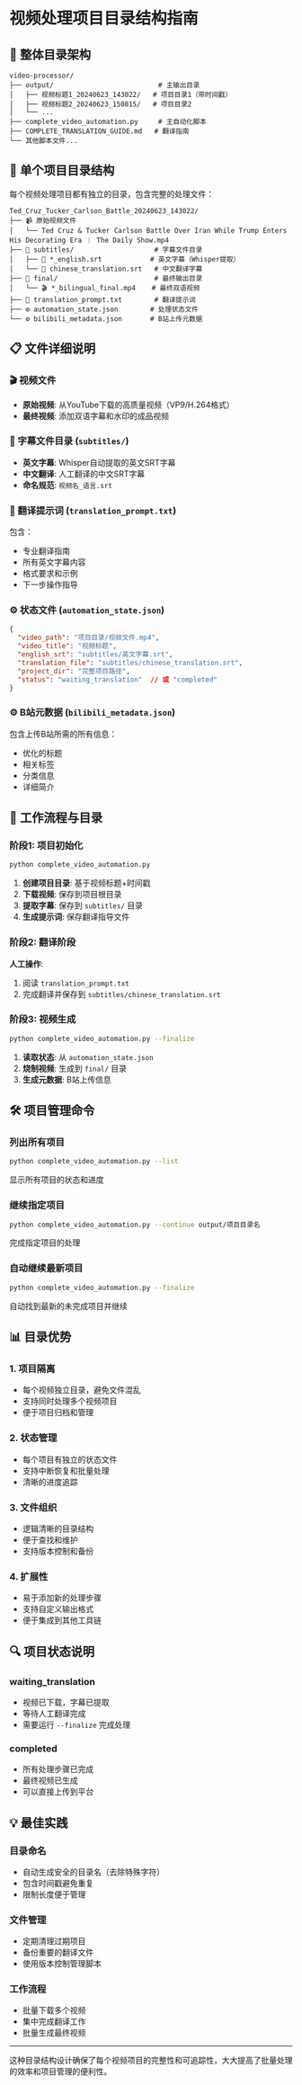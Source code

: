 # 视频处理项目目录结构指南

## 📁 整体目录架构

```
video-processor/
├── output/                          # 主输出目录
│   ├── 视频标题1_20240623_143022/   # 项目目录1（带时间戳）
│   ├── 视频标题2_20240623_150815/   # 项目目录2
│   └── ...
├── complete_video_automation.py     # 主自动化脚本
├── COMPLETE_TRANSLATION_GUIDE.md   # 翻译指南
└── 其他脚本文件...
```

## 🎯 单个项目目录结构

每个视频处理项目都有独立的目录，包含完整的处理文件：

```
Ted_Cruz_Tucker_Carlson_Battle_20240623_143022/
├── 📹 原始视频文件
│   └── Ted Cruz & Tucker Carlson Battle Over Iran While Trump Enters His Decorating Era ｜ The Daily Show.mp4
├── 📂 subtitles/                    # 字幕文件目录
│   ├── 📝 *_english.srt            # 英文字幕（Whisper提取）
│   └── 📝 chinese_translation.srt   # 中文翻译字幕
├── 📂 final/                        # 最终输出目录
│   └── 🎬 *_bilingual_final.mp4    # 最终双语视频
├── 📖 translation_prompt.txt        # 翻译提示词
├── ⚙️ automation_state.json        # 处理状态文件
└── ⚙️ bilibili_metadata.json       # B站上传元数据
```

## 📋 文件详细说明

### 🎬 视频文件
- **原始视频**: 从YouTube下载的高质量视频（VP9/H.264格式）
- **最终视频**: 添加双语字幕和水印的成品视频

### 📝 字幕文件目录 (`subtitles/`)
- **英文字幕**: Whisper自动提取的英文SRT字幕
- **中文翻译**: 人工翻译的中文SRT字幕
- **命名规范**: `视频名_语言.srt`

### 📖 翻译提示词 (`translation_prompt.txt`)
包含：
- 专业翻译指南
- 所有英文字幕内容
- 格式要求和示例
- 下一步操作指导

### ⚙️ 状态文件 (`automation_state.json`)
```json
{
  "video_path": "项目目录/视频文件.mp4",
  "video_title": "视频标题",
  "english_srt": "subtitles/英文字幕.srt",
  "translation_file": "subtitles/chinese_translation.srt",
  "project_dir": "完整项目路径",
  "status": "waiting_translation"  // 或 "completed"
}
```

### ⚙️ B站元数据 (`bilibili_metadata.json`)
包含上传B站所需的所有信息：
- 优化的标题
- 相关标签
- 分类信息
- 详细简介

## 🔄 工作流程与目录

### 阶段1: 项目初始化
```bash
python complete_video_automation.py
```
1. **创建项目目录**: 基于视频标题+时间戳
2. **下载视频**: 保存到项目根目录
3. **提取字幕**: 保存到 `subtitles/` 目录
4. **生成提示词**: 保存翻译指导文件

### 阶段2: 翻译阶段
**人工操作**:
1. 阅读 `translation_prompt.txt`
2. 完成翻译并保存到 `subtitles/chinese_translation.srt`

### 阶段3: 视频生成
```bash
python complete_video_automation.py --finalize
```
1. **读取状态**: 从 `automation_state.json`
2. **烧制视频**: 生成到 `final/` 目录
3. **生成元数据**: B站上传信息

## 🛠️ 项目管理命令

### 列出所有项目
```bash
python complete_video_automation.py --list
```
显示所有项目的状态和进度

### 继续指定项目
```bash
python complete_video_automation.py --continue output/项目目录名
```
完成指定项目的处理

### 自动继续最新项目
```bash
python complete_video_automation.py --finalize
```
自动找到最新的未完成项目并继续

## 📊 目录优势

### 1. 项目隔离
- 每个视频独立目录，避免文件混乱
- 支持同时处理多个视频项目
- 便于项目归档和管理

### 2. 状态管理
- 每个项目有独立的状态文件
- 支持中断恢复和批量处理
- 清晰的进度追踪

### 3. 文件组织
- 逻辑清晰的目录结构
- 便于查找和维护
- 支持版本控制和备份

### 4. 扩展性
- 易于添加新的处理步骤
- 支持自定义输出格式
- 便于集成到其他工具链

## 🔍 项目状态说明

### waiting_translation
- 视频已下载，字幕已提取
- 等待人工翻译完成
- 需要运行 `--finalize` 完成处理

### completed
- 所有处理步骤已完成
- 最终视频已生成
- 可以直接上传到平台

## 💡 最佳实践

### 目录命名
- 自动生成安全的目录名（去除特殊字符）
- 包含时间戳避免重复
- 限制长度便于管理

### 文件管理
- 定期清理过期项目
- 备份重要的翻译文件
- 使用版本控制管理脚本

### 工作流程
- 批量下载多个视频
- 集中完成翻译工作
- 批量生成最终视频

---

这种目录结构设计确保了每个视频项目的完整性和可追踪性，大大提高了批量处理的效率和项目管理的便利性。 